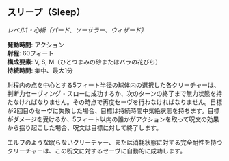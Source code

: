 ## スリープ（Sleep）
*レベル1・心術（バード、ソーサラー、ウィザード）*

**発動時間**: アクション  
**射程**: 60フィート  
**構成要素**: V, S, M（ひとつまみの砂またはバラの花びら）  
**持続時間**: 集中、最大1分

射程内の点を中心とする5フィート半径の球体内の選択した各クリーチャーは、判断力セーヴィング・スローに成功するか、次のターンの終了まで無力状態を持たなければなりません。その時点で再度セーヴを行わなければなりません。目標が2回目のセーヴに失敗した場合、目標は持続時間中気絶状態を持ちます。目標がダメージを受けるか、5フィート以内の誰かがアクションを取って呪文の効果から揺り起こした場合、呪文は目標に対して終了します。

エルフのような眠らないクリーチャー、または消耗状態に対する完全耐性を持つクリーチャーは、この呪文に対するセーヴに自動的に成功します。